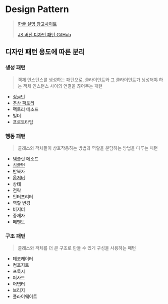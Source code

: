 # Design Pattern

> [한글 설명 참고사이트](https://m.hanbit.co.kr/channel/category/category_view.html?cms_code=CMS8616098823)
>
> [JS 버전 디자인 패턴 GitHub](https://github.com/fbeline/design-patterns-JS)

## 디자인 패턴 용도에 따른 분리

### 생성 패턴

> 객체 인스턴스를 생성하는 패턴으로, 클라이언트와 그 클라이언트가 생성해야 하는 객체 인스턴스 사이의 연결을 끊어주는 패턴

- [싱글턴](./Singleton/README.md)
- [추상 팩토리](./AbstractCharacterFactory//README.md)
- 팩토리 메소드
- 빌더
- 프로토타입

### 행동 패턴

> 클래스와 객체들이 상호작용하는 방법과 역할을 분담하는 방법을 다루는 패턴

- 템플릿 메소드
- [싱글턴](./Singleton/README.md)
- 반복자
- [옵저버](./Observer/README.md)
- 상태
- 전략
- 인터프리터
- 역할 변경
- 비지터
- 중재자
- 메멘토

### 구조 패턴

> 클래스와 객체를 더 큰 구조로 만들 수 있게 구성을 사용하는 패턴

- 데코레이터
- 컴포지트
- 프록시
- 퍼사드
- 어댑터
- 브리지
- 플라이웨이트

